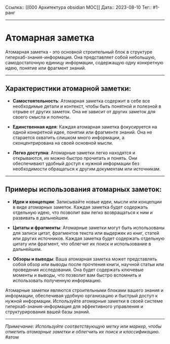 Ссылка:: [[000 Архитектура obsidian MOC]] 
Дата:: 2023-08-10
Тег:: #1-ранг 

---
# Атомарная заметка

Атомарная заметка - это основной строительный блок в структуре гиперхаб-знания-информация. Она представляет собой небольшую, самодостаточную единицу информации, содержащую одну конкретную идею, понятие или фрагмент знаний.

---
## Характеристики атомарной заметки:

- **Самостоятельность**: Атомарная заметка содержит в себе все необходимые детали и контекст, чтобы быть понятной и полезной в отрыве от других заметок. Она не зависит от других заметок для своего смысла и полноты.

- **Единственная идея**: Каждая атомарная заметка фокусируется на одной конкретной идее, понятии или фрагменте знаний. Она не старается охватить слишком много информации, а сконцентрирована на своей основной мысли.

- **Легко доступна**: Атомарные заметки легко находятся и открываются, их можно быстро прочитать и понять. Они обеспечивают удобный доступ к нужной информации без необходимости обращаться к другим документам или источникам.

---
## Примеры использования атомарных заметок:

- **Идеи и концепции**: Записывайте новые идеи, мысли или концепции в виде атомарных заметок. Каждая заметка будет содержать отдельную идею, что позволит вам легко возвращаться к ним и развивать в дальнейшем.

- **Цитаты и фрагменты**: Атомарные заметки могут быть использованы для записи цитат, фрагментов текста или выдержек из книг, статей или других источников. Каждая заметка будет содержать отдельную цитату или фрагмент, что облегчит их поиск и использование в дальнейшем.

- **Обзоры и выводы**: Ваша атомарная заметка может представлять собой обзор или выводы после прочтения книги, научной статьи или проведения исследования. Она будет содержать ключевые моменты и выводы, что позволит вам быстро вспомнить и использовать полученную информацию.

Атомарные заметки являются строительными блоками вашего знания и информации, обеспечивая удобную организацию и быстрый доступ к нужной информации. Используйте атомарные заметки в своей системе гиперхаб-знания-информация для эффективного управления и структурирования вашей базы знаний.

---

*Примечание: Используйте соответствующую метку или маркер, чтобы отметить атомарные заметки и облегчить их поиск и классификацию.* #атом 
